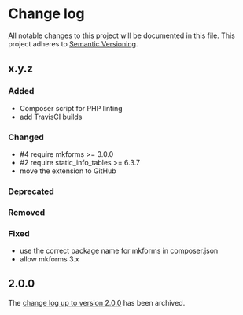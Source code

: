 # Change log

All notable changes to this project will be documented in this file.
This project adheres to [Semantic Versioning](https://semver.org/).

## x.y.z

### Added
- Composer script for PHP linting
- add TravisCI builds

### Changed
- #4 require mkforms >= 3.0.0
- #2 require static_info_tables >= 6.3.7
- move the extension to GitHub

### Deprecated

### Removed

### Fixed
- use the correct package name for mkforms in composer.json
- allow mkforms 3.x

## 2.0.0

The [change log up to version 2.0.0](Documentation/changelog-archive.txt)
has been archived.
